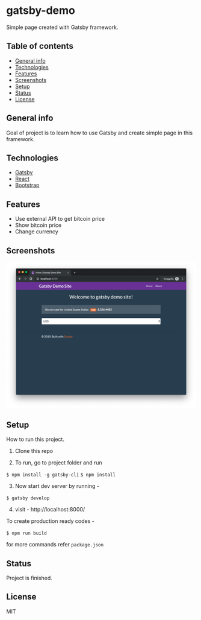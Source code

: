 # gatsby-demo

Simple page created with Gatsby framework.

## Table of contents

- [General info](#general-info)
- [Technologies](#technologies)
- [Features](#features)
- [Screenshots](#screenshots)
- [Setup](#setup)
- [Status](#status)
- [License](#license)

## General info

Goal of project is to learn how to use Gatsby and create simple page in this framework.

## Technologies

- [Gatsby](https://gatsbyjs.org)
- [React](https://reactjs.org/)
- [Bootstrap](https://getbootstrap.com/)

## Features

- Use external API to get bitcoin price
- Show bitcoin price
- Change currency

## Screenshots

![Example screenshot](./doc/screen1.png)

## Setup

How to run this project.

1. Clone this repo

2. To run, go to project folder and run

`$ npm install -g gatsby-cli`
`$ npm install`

3. Now start dev server by running -

`$ gatsby develop`

4. visit - http://localhost:8000/

To create production ready codes -

`$ npm run build`

for more commands refer `package.json`

## Status

Project is finished.

## License

MIT

